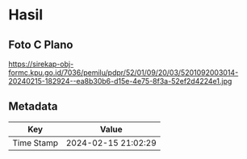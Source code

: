 # Hasil

## Foto C Plano

https://sirekap-obj-formc.kpu.go.id/7036/pemilu/pdpr/52/01/09/20/03/5201092003014-20240215-182924--ea8b30b6-d15e-4e75-8f3a-52ef2d4224e1.jpg


## Metadata

| Key        | Value               |
| ---------- | ------------------- |
| Time Stamp | 2024-02-15 21:02:29 |



